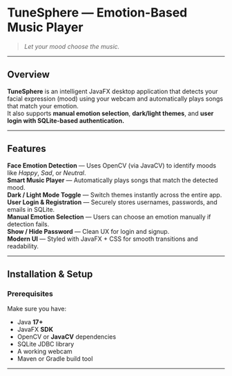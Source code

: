 # TuneSphere — Emotion-Based Music Player
> *Let your mood choose the music.*

---

## Overview
**TuneSphere** is an intelligent JavaFX desktop application that detects your facial expression (mood) using your webcam and automatically plays songs that match your emotion.  
It also supports **manual emotion selection**, **dark/light themes**, and **user login with SQLite-based authentication.**

---

## Features

**Face Emotion Detection** — Uses OpenCV (via JavaCV) to identify moods like *Happy*, *Sad*, or *Neutral*.  
**Smart Music Player** — Automatically plays songs that match the detected mood.  
**Dark / Light Mode Toggle** — Switch themes instantly across the entire app.  
**User Login & Registration** — Securely stores usernames, passwords, and emails in SQLite.  
**Manual Emotion Selection** — Users can choose an emotion manually if detection fails.  
**Show / Hide Password** — Clean UX for login and signup.  
**Modern UI** — Styled with JavaFX + CSS for smooth transitions and readability.

---

## Installation & Setup

### Prerequisites
Make sure you have:
- Java **17+**
- JavaFX **SDK**
- OpenCV or **JavaCV** dependencies
- SQLite JDBC library
- A working webcam
- Maven or Gradle build tool

---
